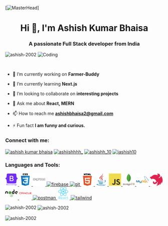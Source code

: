 [![MasterHead](https://www.google.com/imgres?q=software%20development%20banner%20images%20hd&imgurl=https%3A%2F%2Fcdn.vectorstock.com%2Fi%2F500p%2F23%2F07%2Fweb-blue-banner-software-ui-and-development-vector-42172307.jpg&imgrefurl=https%3A%2F%2Fwww.vectorstock.com%2Froyalty-free-vectors%2Fsoftware-development-banner-vectors&docid=hh4bStNXkQveCM&tbnid=Qf-zzyAMd_qkxM&vet=12ahUKEwickYuwtIeGAxUmVPUHHfTdBMwQM3oECGMQAA..i&w=1124&h=500&hcb=2&ved=2ahUKEwickYuwtIeGAxUmVPUHHfTdBMwQM3oECGMQAA)]
<h1 align="center">Hi 👋, I'm Ashish Kumar Bhaisa</h1>
<h3 align="center">A passionate Full Stack developer from India</h3>
<img align="right" alt= "Coding" width="400" src="https://www.google.com/imgres?q=animated%20coding%20gif&imgurl=https%3A%2F%2Fcdn.dribbble.com%2Fusers%2F1162077%2Fscreenshots%2F3848914%2Fprogrammer.gif&imgrefurl=https%3A%2F%2Foutlane.co%2Fnow%2Fnew-shot-programmer-animation%2F&docid=hyRv46xL2D6dsM&tbnid=ZmOH4FBlhx83-M&vet=12ahUKEwjag_WisoeGAxVRm68BHXGDAlUQM3oECFIQAA..i&w=800&h=600&hcb=2&ved=2ahUKEwjag_WisoeGAxVRm68BHXGDAlUQM3oECFIQAA">
<p align="left"> <img src="https://komarev.com/ghpvc/?username=ashish-2002&label=Profile%20views&color=0e75b6&style=flat" alt="ashish-2002" /> </p>

<p align="left"> <a href="https://twitter.com/" target="blank"><img src="https://img.shields.io/twitter/follow/?logo=twitter&style=for-the-badge" alt="" /></a> </p>

- 🔭 I’m currently working on **Farmer-Buddy**

- 🌱 I’m currently learning **Next.js**

- 👯 I’m looking to collaborate on **interesting projects**

- 💬 Ask me about **React, MERN**

- 📫 How to reach me **ashishbhaisa2@gmail.com**

- ⚡ Fun fact **I am funny and curious.**

<h3 align="left">Connect with me:</h3>
<p align="left">
<a href="https://linkedin.com/in/ashish kumar bhaisa" target="blank"><img align="center" src="https://raw.githubusercontent.com/rahuldkjain/github-profile-readme-generator/master/src/images/icons/Social/linked-in-alt.svg" alt="ashish kumar bhaisa" height="30" width="40" /></a>
<a href="https://instagram.com/ashiishhhh_" target="blank"><img align="center" src="https://raw.githubusercontent.com/rahuldkjain/github-profile-readme-generator/master/src/images/icons/Social/instagram.svg" alt="ashiishhhh_" height="30" width="40" /></a>
<a href="https://www.leetcode.com/ashishh_10" target="blank"><img align="center" src="https://raw.githubusercontent.com/rahuldkjain/github-profile-readme-generator/master/src/images/icons/Social/leet-code.svg" alt="ashishh_10" height="30" width="40" /></a>
<a href="https://auth.geeksforgeeks.org/user/iashish10" target="blank"><img align="center" src="https://raw.githubusercontent.com/rahuldkjain/github-profile-readme-generator/master/src/images/icons/Social/geeks-for-geeks.svg" alt="iashish10" height="30" width="40" /></a>
</p>

<h3 align="left">Languages and Tools:</h3>
<p align="left"> <a href="https://getbootstrap.com" target="_blank" rel="noreferrer"> <img src="https://raw.githubusercontent.com/devicons/devicon/master/icons/bootstrap/bootstrap-plain-wordmark.svg" alt="bootstrap" width="40" height="40"/> </a> <a href="https://www.w3schools.com/css/" target="_blank" rel="noreferrer"> <img src="https://raw.githubusercontent.com/devicons/devicon/master/icons/css3/css3-original-wordmark.svg" alt="css3" width="40" height="40"/> </a> <a href="https://expressjs.com" target="_blank" rel="noreferrer"> <img src="https://raw.githubusercontent.com/devicons/devicon/master/icons/express/express-original-wordmark.svg" alt="express" width="40" height="40"/> </a> <a href="https://firebase.google.com/" target="_blank" rel="noreferrer"> <img src="https://www.vectorlogo.zone/logos/firebase/firebase-icon.svg" alt="firebase" width="40" height="40"/> </a> <a href="https://git-scm.com/" target="_blank" rel="noreferrer"> <img src="https://www.vectorlogo.zone/logos/git-scm/git-scm-icon.svg" alt="git" width="40" height="40"/> </a> <a href="https://www.w3.org/html/" target="_blank" rel="noreferrer"> <img src="https://raw.githubusercontent.com/devicons/devicon/master/icons/html5/html5-original-wordmark.svg" alt="html5" width="40" height="40"/> </a> <a href="https://www.java.com" target="_blank" rel="noreferrer"> <img src="https://raw.githubusercontent.com/devicons/devicon/master/icons/java/java-original.svg" alt="java" width="40" height="40"/> </a> <a href="https://developer.mozilla.org/en-US/docs/Web/JavaScript" target="_blank" rel="noreferrer"> <img src="https://raw.githubusercontent.com/devicons/devicon/master/icons/javascript/javascript-original.svg" alt="javascript" width="40" height="40"/> </a> <a href="https://www.mongodb.com/" target="_blank" rel="noreferrer"> <img src="https://raw.githubusercontent.com/devicons/devicon/master/icons/mongodb/mongodb-original-wordmark.svg" alt="mongodb" width="40" height="40"/> </a> <a href="https://www.mysql.com/" target="_blank" rel="noreferrer"> <img src="https://raw.githubusercontent.com/devicons/devicon/master/icons/mysql/mysql-original-wordmark.svg" alt="mysql" width="40" height="40"/> </a> <a href="https://nestjs.com/" target="_blank" rel="noreferrer"> <img src="https://raw.githubusercontent.com/devicons/devicon/master/icons/nestjs/nestjs-plain.svg" alt="nestjs" width="40" height="40"/> </a> <a href="https://nodejs.org" target="_blank" rel="noreferrer"> <img src="https://raw.githubusercontent.com/devicons/devicon/master/icons/nodejs/nodejs-original-wordmark.svg" alt="nodejs" width="40" height="40"/> </a> <a href="https://www.oracle.com/" target="_blank" rel="noreferrer"> <img src="https://raw.githubusercontent.com/devicons/devicon/master/icons/oracle/oracle-original.svg" alt="oracle" width="40" height="40"/> </a> <a href="https://postman.com" target="_blank" rel="noreferrer"> <img src="https://www.vectorlogo.zone/logos/getpostman/getpostman-icon.svg" alt="postman" width="40" height="40"/> </a> <a href="https://reactjs.org/" target="_blank" rel="noreferrer"> <img src="https://raw.githubusercontent.com/devicons/devicon/master/icons/react/react-original-wordmark.svg" alt="react" width="40" height="40"/> </a> <a href="https://tailwindcss.com/" target="_blank" rel="noreferrer"> <img src="https://www.vectorlogo.zone/logos/tailwindcss/tailwindcss-icon.svg" alt="tailwind" width="40" height="40"/> </a> </p>

<p><img align="left" src="https://github-readme-stats.vercel.app/api/top-langs?username=ashish-2002&show_icons=true&locale=en&layout=compact" alt="ashish-2002" /></p>

<p>&nbsp;<img align="center" src="https://github-readme-stats.vercel.app/api?username=ashish-2002&show_icons=true&locale=en" alt="ashish-2002" /></p>

<p><img align="center" src="https://github-readme-streak-stats.herokuapp.com/?user=ashish-2002&" alt="ashish-2002" /></p>
